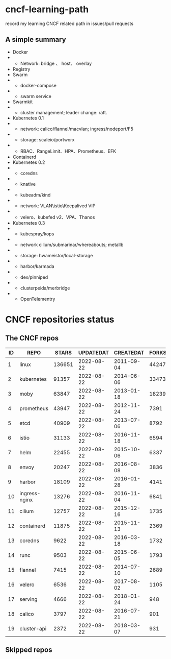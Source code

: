 # cncf-learning-path
record my learning CNCF related path in issues/pull requests

## A simple summary
- Docker
- - Network: bridge 、 host、 overlay
- Registry
- Swarm
- - docker-compose
- - swarm service
- Swarmkit
- - cluster management; leader change: raft.
- Kubernetes 0.1
- - network: calico/flannel/macvlan; ingress/nodeport/F5
- - storage: scaleio/portworx
- - RBAC、RangeLimit、HPA、Prometheus、EFK
- Containerd
- Kubernetes 0.2
- - coredns
- - knative
- - kubeadm/kind
- - network: VLAN\istio\Keepalived VIP
- - velero、kubefed v2、VPA、Thanos
- Kubernetes 0.3
- - kubespray/kops
- - network cilium/submarinar/whereabouts; metallb
- - storage: hwameistor/local-storage
- - harbor/karmada
- - dex/pinniped
- - clusterpeida/merbridge
- - OpenTelementry

# CNCF repositories status
<!--START_SECTION:github_repos-->
## The CNCF repos
| ID |     REPO      | STARS  | UPDATEDAT  | CREATEDAT  | FORKSCOUNT |
|----|---------------|--------|------------|------------|------------|
|  1 | linux         | 136651 | 2022-08-22 | 2011-09-04 |      44247 |
|  2 | kubernetes    |  91357 | 2022-08-22 | 2014-06-06 |      33473 |
|  3 | moby          |  63847 | 2022-08-22 | 2013-01-18 |      18239 |
|  4 | prometheus    |  43947 | 2022-08-22 | 2012-11-24 |       7391 |
|  5 | etcd          |  40909 | 2022-08-22 | 2013-07-06 |       8792 |
|  6 | istio         |  31133 | 2022-08-22 | 2016-11-18 |       6594 |
|  7 | helm          |  22455 | 2022-08-22 | 2015-10-06 |       6337 |
|  8 | envoy         |  20247 | 2022-08-22 | 2016-08-08 |       3836 |
|  9 | harbor        |  18109 | 2022-08-22 | 2016-01-28 |       4141 |
| 10 | ingress-nginx |  13276 | 2022-08-22 | 2016-11-04 |       6841 |
| 11 | cilium        |  12757 | 2022-08-22 | 2015-12-16 |       1735 |
| 12 | containerd    |  11875 | 2022-08-22 | 2015-11-13 |       2369 |
| 13 | coredns       |   9622 | 2022-08-22 | 2016-03-18 |       1732 |
| 14 | runc          |   9503 | 2022-08-22 | 2015-06-05 |       1793 |
| 15 | flannel       |   7415 | 2022-08-22 | 2014-07-10 |       2689 |
| 16 | velero        |   6536 | 2022-08-22 | 2017-08-02 |       1105 |
| 17 | serving       |   4666 | 2022-08-22 | 2018-01-24 |        948 |
| 18 | calico        |   3797 | 2022-08-22 | 2016-07-21 |        901 |
| 19 | cluster-api   |   2372 | 2022-08-22 | 2018-03-07 |        931 |



## Skipped repos
<!--END_SECTION:github_repos-->

